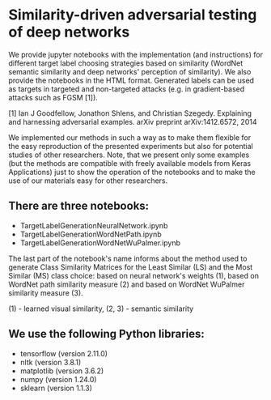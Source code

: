 # Similarity-driven adversarial testing of deep networks

We provide jupyter notebooks with the implementation (and instructions) for different target label choosing strategies based on similarity (WordNet semantic similarity and deep networks' perception of similarity). We also provide the notebooks in the HTML format. Generated labels can be used as targets in targeted and non-targeted attacks (e.g. in gradient-based attacks such as FGSM [1]).

[1] Ian J Goodfellow, Jonathon Shlens, and Christian Szegedy. Explaining and harnessing adversarial examples. arXiv preprint arXiv:1412.6572, 2014

We implemented our methods in such a way as to make them flexible for the easy reproduction of the presented experiments but also for potential studies of other researchers.
Note, that we present only some examples (but the methods are compatible with freely available models from Keras Applications) just to show the operation of the notebooks and to make the use of our materials easy for other researchers.

## There are three notebooks:
* TargetLabelGenerationNeuralNetwork.ipynb
* TargetLabelGenerationWordNetPath.ipynb
* TargetLabelGenerationWordNetWuPalmer.ipynb

The last part of the notebook's name informs about the method used to generate Class Similarity Matrices for the Least Similar (LS) and the Most Similar (MS) class choice: based on neural network's weights (1), based on WordNet path similarity measure (2) and based on WordNet WuPalmer similarity measure (3).

(1) - learned visual similarity, (2, 3) - semantic similarity

## We use the following Python libraries:
* tensorflow (version 2.11.0)
* nltk (version 3.8.1)
* matplotlib (version 3.6.2)
* numpy (version 1.24.0)
* sklearn (version 1.1.3)
